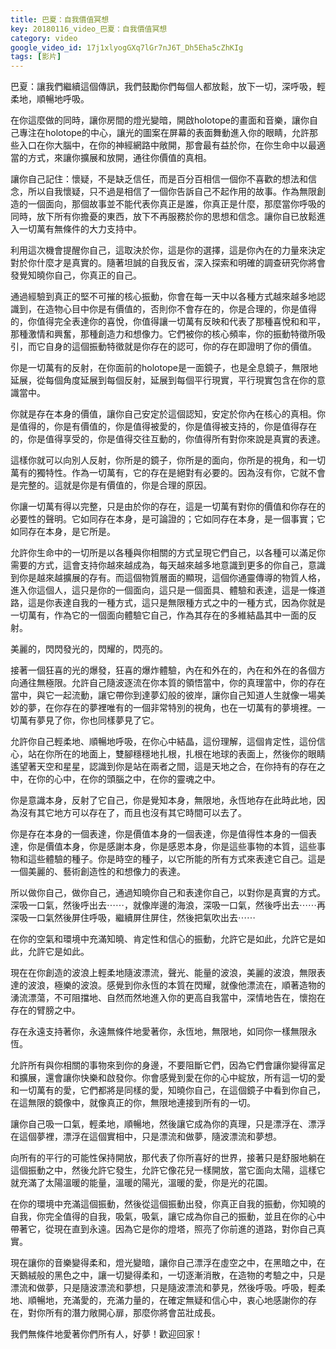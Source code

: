 ```yaml
---
title: 巴夏：自我價值冥想
key: 20180116_video_巴夏：自我價值冥想
category: video
google_video_id: 17j1xlyogGXq7lGr7nJ6T_Dh5Eha5cZhKIg
tags: [影片]
---
```


巴夏：讓我們繼續這個傳訊，我們鼓勵你們每個人都放鬆，放下一切，深呼吸，輕柔地，順暢地呼吸。

在你這麼做的同時，讓你房間的燈光變暗，開啟holotope的畫面和音樂，讓你自己專注在holotope的中心，讓光的圖案在屏幕的表面舞動進入你的眼睛，允許那些入口在你大腦中，在你的神經網路中敞開，那會最有益於你，在你生命中以最適當的方式，來讓你擴展和放開，通往你價值的真相。

讓你自己記住：懷疑，不是缺乏信任，而是百分百相信一個你不喜歡的想法和信念，所以自我懷疑，只不過是相信了一個你告訴自己不起作用的故事。作為無限創造的一個面向，那個故事並不能代表你真正是誰，你真正是什麼，那麼當你呼吸的同時，放下所有你擔憂的東西，放下不再服務於你的思想和信念。讓你自已放鬆進入一切萬有無條件的大力支持中。

利用這次機會提醒你自己，這取決於你，這是你的選擇，這是你內在的力量來決定對於你什麼才是真實的。隨著坦誠的自我反省，深入探索和明確的調查研究你將會發覺知曉你自己，你真正的自己。

通過經驗到真正的堅不可摧的核心振動，你會在每一天中以各種方式越來越多地認識到，在造物心目中你是有價值的，否則你不會存在的，你是合理的，你是值得的，你值得完全表達你的喜悅，你值得讓一切萬有反映和代表了那種喜悅和和平，那種激情和興奮，那種創造力和想像力。它們被你的核心頻率，你的振動特徵所吸引，而它自身的這個振動特徵就是你存在的認可，你的存在即證明了你的價值。

你是一切萬有的反射，在你面前的holotope是一面鏡子，也是全息鏡子，無限地延展，從每個角度延展到每個反射，延展到每個平行現實，平行現實包含在你的意識當中。

你就是存在本身的價值，讓你自己安定於這個認知，安定於你內在核心的真相。你是值得的，你是有價值的，你是值得被愛的，你是值得被支持的，你是值得存在的，你是值得享受的，你是值得交往互動的，你值得所有對你來說是真實的表達。

這樣你就可以向別人反射，你所是的鏡子，你所是的面向，你所是的視角，和一切萬有的獨特性。作為一切萬有，它的存在是絕對有必要的。因為沒有你，它就不會是完整的。這就是你是有價值的，你是合理的原因。

你讓一切萬有得以完整，只是由於你的存在，這是一切萬有對你的價值和你存在的必要性的聲明。它如同存在本身，是可論證的；它如同存在本身，是一個事實；它如同存在本身，是它所是。

允許你生命中的一切所是以各種與你相關的方式呈現它們自己，以各種可以滿足你需要的方式，這會支持你越來越成為，每天越來越多地意識到更多的你自己，意識到你是越來越擴展的存有。而這個物質層面的顯現，這個你通靈傳導的物質人格，進入你這個人，這只是你的一個面向，這只是一個面具、體驗和表達，這是一條道路，這是你表達自我的一種方式，這只是無限種方式之中的一種方式，因為你就是一切萬有，作為它的一個面向體驗它自己，作為其存在的多維結晶其中一面的反射。

美麗的，閃閃發光的，閃耀的，閃亮的。

接著一個狂喜的光的爆發，狂喜的爆炸體驗，內在和外在的，內在和外在的各個方向通往無極限。允許自己隨波逐流在你本質的領悟當中，你的真理當中，你的存在當中，與它一起流動，讓它帶你到達夢幻般的彼岸，讓你自己知道人生就像一場美妙的夢，在你存在的夢裡唯有的一個非常特別的視角，也在一切萬有的夢境裡。一切萬有夢見了你，你也同樣夢見了它。

允許你自己輕柔地、順暢地呼吸，在你心中結晶，這份理解，這個肯定性，這份信心，站在你所在的地面上，雙腳穩穩地扎根，扎根在地球的表面上，然後你的眼睛遙望著天空和星星，認識到你是站在兩者之間，這是天地之合，在你持有的存在之中，在你的心中，在你的頭腦之中，在你的靈魂之中。

你是意識本身，反射了它自己，你是覺知本身，無限地，永恆地存在此時此地，因為沒有其它地方可以存在了，而且也沒有其它時間可以去了。

你是存在本身的一個表達，你是價值本身的一個表達，你是值得性本身的一個表達，你是價值本身，你是感謝本身，你是感恩本身，你是這些事物的本質，這些事物和這些體驗的種子。你是時空的種子，以它所能的所有方式來表達它自己。這是一個美麗的、藝術創造性的和想像力的表達。

所以做你自己，做你自己，通過知曉你自己和表達你自己，以對你是真實的方式。深吸一口氣，然後呼出去⋯⋯，就像岸邊的海浪，深吸一口氣，然後呼出去⋯⋯再深吸一口氣然後屏住呼吸，繼續屏住屏住，然後把氣吹出去⋯⋯

在你的空氣和環境中充滿知曉、肯定性和信心的振動，允許它是如此，允許它是如此，允許它是如此。

現在在你創造的波浪上輕柔地隨波漂流，聲光、能量的波浪，美麗的波浪，無限表達的波浪，極樂的波浪。感覺到你永恆的本質在閃耀，就像他漂流在，順著造物的湧流漂蕩，不可阻擋地、自然而然地進入你的更高自我當中，深情地告在，懷抱在存在的臂膀之中。

存在永遠支持著你，永遠無條件地愛著你，永恆地，無限地，如同你一樣無限永恆。

允許所有與你相關的事物來到你的身邊，不要阻斷它們，因為它們會讓你變得富足和擴展，還會讓你快樂和啟發你。你會感覺到愛在你的心中綻放，所有這一切的愛和一切萬有的愛，它們都將是同樣的愛，知曉你自己，在這個鏡子中看到你自己，在這無限的鏡像中，就像真正的你，無限地連接到所有的一切。

讓你自己吸一口氣，輕柔地，順暢地，然後讓它成為你的真理，只是漂浮在、漂浮在這個夢裡，漂浮在這個實相中，只是漂流和做夢，隨波漂流和夢想。

向所有的平行的可能性保持開放，那代表了你所喜好的世界，接著只是舒服地躺在這個振動之中，然後允許它發生，允許它像花兒一樣開放，當它面向太陽，這樣它就充滿了太陽溫暖的能量，溫暖的陽光，溫暖的愛，你是光的花園。

在你的環境中充滿這個振動，然後從這個振動出發，你真正自我的振動，你知曉的自我，你完全值得的自我，吸氣，吸氣，讓它成為你自己的振動，並且在你的心中帶著它，從現在直到永遠。因為它是你的燈塔，照亮了你前進的道路，對你自己真實。

現在讓你的音樂變得柔和，燈光變暗，讓你自己漂浮在虛空之中，在黑暗之中，在天鵝絨般的黑色之中，讓一切變得柔和，一切逐漸消散，在造物的考驗之中，只是漂流和做夢，只是隨波漂流和夢想，只是隨波漂流和夢見，然後呼吸。呼吸，輕柔地、順暢地，充滿愛的，充滿力量的，在確定無疑和信心中，衷心地感謝你的存在，對你所有的潛力敞開心扉，那麼你將會茁壯成長。

我們無條件地愛著你們所有人，好夢！歡迎回家！
